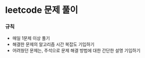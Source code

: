 # leetcode 문제 풀이

### 규칙

- 매일 1문제 이상 풀기
- 해결한 문제의 알고리즘 시간 복잡도 기입하기
- 어려웠던 문제는, 주석으로 문제 해결 방법에 대한 간단한 설명 기입하기


